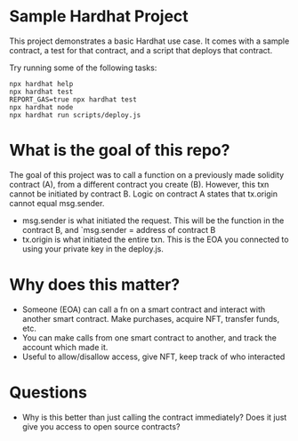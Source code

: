 # Sample Hardhat Project

This project demonstrates a basic Hardhat use case. It comes with a sample contract, a test for that contract, and a script that deploys that contract.

Try running some of the following tasks:

```shell
npx hardhat help
npx hardhat test
REPORT_GAS=true npx hardhat test
npx hardhat node
npx hardhat run scripts/deploy.js
```

# What is the goal of this repo?
The goal of this project was to call a function on a previously made solidity contract (A), from a different contract you create (B). However, this txn cannot be initiated by contract B. Logic on contract A states that tx.origin cannot equal msg.sender.

- msg.sender is what initiated the request. This will be the function in the contract B, and `msg.sender = address of contract B
- tx.origin is what initiated the entire txn. This is the EOA you connected to using your private key in the deploy.js.

# Why does this matter?
- Someone (EOA) can call a fn on a smart contract and interact with another smart contract. Make purchases, acquire NFT, transfer funds, etc.
- You can make calls from one smart contract to another, and track the account which made it.
- Useful to allow/disallow access, give NFT, keep track of who interacted

# Questions
- Why is this better than just calling the contract immediately? Does it just give you access to open source contracts?
